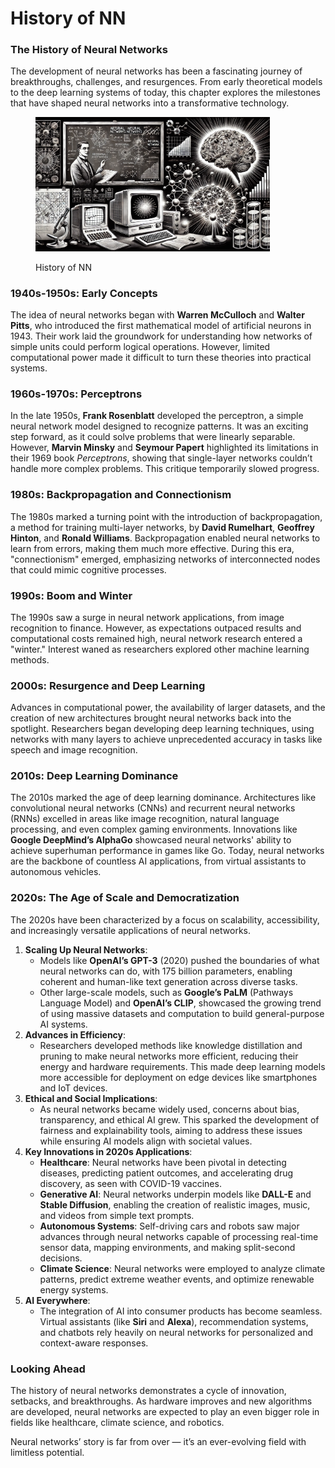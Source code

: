 # History of NN

### The History of Neural Networks

The development of neural networks has been a fascinating journey of breakthroughs, challenges, and resurgences. From early theoretical models to the deep learning systems of today, this chapter explores the milestones that have shaped neural networks into a transformative technology.

<div align="left"><figure><img src="../../.gitbook/assets/image (145).png" alt="" width="375"><figcaption><p>History of NN</p></figcaption></figure></div>

### **1940s-1950s: Early Concepts**

The idea of neural networks began with **Warren McCulloch** and **Walter Pitts**, who introduced the first mathematical model of artificial neurons in 1943. Their work laid the groundwork for understanding how networks of simple units could perform logical operations. However, limited computational power made it difficult to turn these theories into practical systems.

### **1960s-1970s: Perceptrons**

In the late 1950s, **Frank Rosenblatt** developed the perceptron, a simple neural network model designed to recognize patterns. It was an exciting step forward, as it could solve problems that were linearly separable. However, **Marvin Minsky** and **Seymour Papert** highlighted its limitations in their 1969 book _Perceptrons_, showing that single-layer networks couldn’t handle more complex problems. This critique temporarily slowed progress.

### **1980s: Backpropagation and Connectionism**

The 1980s marked a turning point with the introduction of backpropagation, a method for training multi-layer networks, by **David Rumelhart**, **Geoffrey Hinton**, and **Ronald Williams**. Backpropagation enabled neural networks to learn from errors, making them much more effective. During this era, "connectionism" emerged, emphasizing networks of interconnected nodes that could mimic cognitive processes.

### **1990s: Boom and Winter**

The 1990s saw a surge in neural network applications, from image recognition to finance. However, as expectations outpaced results and computational costs remained high, neural network research entered a "winter." Interest waned as researchers explored other machine learning methods.

### **2000s: Resurgence and Deep Learning**

Advances in computational power, the availability of larger datasets, and the creation of new architectures brought neural networks back into the spotlight. Researchers began developing deep learning techniques, using networks with many layers to achieve unprecedented accuracy in tasks like speech and image recognition.

### **2010s: Deep Learning Dominance**

The 2010s marked the age of deep learning dominance. Architectures like convolutional neural networks (CNNs) and recurrent neural networks (RNNs) excelled in areas like image recognition, natural language processing, and even complex gaming environments. Innovations like **Google DeepMind’s AlphaGo** showcased neural networks' ability to achieve superhuman performance in games like Go. Today, neural networks are the backbone of countless AI applications, from virtual assistants to autonomous vehicles.

### **2020s: The Age of Scale and Democratization**

The 2020s have been characterized by a focus on scalability, accessibility, and increasingly versatile applications of neural networks.

1. **Scaling Up Neural Networks**:
   * Models like **OpenAI’s GPT-3** (2020) pushed the boundaries of what neural networks can do, with 175 billion parameters, enabling coherent and human-like text generation across diverse tasks.
   * Other large-scale models, such as **Google’s PaLM** (Pathways Language Model) and **OpenAI’s CLIP**, showcased the growing trend of using massive datasets and computation to build general-purpose AI systems.
2. **Advances in Efficiency**:
   * Researchers developed methods like knowledge distillation and pruning to make neural networks more efficient, reducing their energy and hardware requirements. This made deep learning models more accessible for deployment on edge devices like smartphones and IoT devices.
3. **Ethical and Social Implications**:
   * As neural networks became widely used, concerns about bias, transparency, and ethical AI grew. This sparked the development of fairness and explainability tools, aiming to address these issues while ensuring AI models align with societal values.
4. **Key Innovations in 2020s Applications**:
   * **Healthcare**: Neural networks have been pivotal in detecting diseases, predicting patient outcomes, and accelerating drug discovery, as seen with COVID-19 vaccines.
   * **Generative AI**: Neural networks underpin models like **DALL-E** and **Stable Diffusion**, enabling the creation of realistic images, music, and videos from simple text prompts.
   * **Autonomous Systems**: Self-driving cars and robots saw major advances through neural networks capable of processing real-time sensor data, mapping environments, and making split-second decisions.
   * **Climate Science**: Neural networks were employed to analyze climate patterns, predict extreme weather events, and optimize renewable energy systems.
5. **AI Everywhere**:
   * The integration of AI into consumer products has become seamless. Virtual assistants (like **Siri** and **Alexa**), recommendation systems, and chatbots rely heavily on neural networks for personalized and context-aware responses.

### **Looking Ahead**

The history of neural networks demonstrates a cycle of innovation, setbacks, and breakthroughs. As hardware improves and new algorithms are developed, neural networks are expected to play an even bigger role in fields like healthcare, climate science, and robotics.

Neural networks’ story is far from over — it’s an ever-evolving field with limitless potential.
